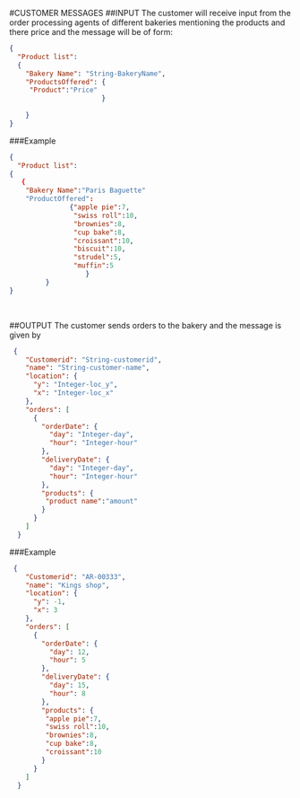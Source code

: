 #CUSTOMER MESSAGES
##INPUT
The customer will receive input from the order processing agents of different bakeries mentioning the products and there price and the message will be of form:

```json
{
  "Product list":
  {
    "Bakery Name": "String-BakeryName",
    "ProductsOffered": {
     "Product":"Price"
                       }
    
    }
}

```
###Example

```json
{
  "Product list":
{
   {
    "Bakery Name":"Paris Baguette"
    "ProductOffered":
               {"apple pie":7,
                "swiss roll":10,
                "brownies":8,
                "cup bake":8,
                "croissant":10,
                "biscuit":10,
                "strudel":5,
                "muffin":5
                   }
         }
}
```

<br>

##OUTPUT
The customer sends orders to the bakery and the message is given by

```json
 {
    "Customerid": "String-customerid",
    "name": "String-customer-name",
    "location": {
      "y": "Integer-loc_y",
      "x": "Integer-loc_x"
    },
    "orders": [
      {
        "orderDate": {
          "day": "Integer-day",
          "hour": "Integer-hour"
        },
        "deliveryDate": {
          "day": "Integer-day",
          "hour": "Integer-hour"
        },
        "products": {
         "product name":"amount"
        }
      }
    ]
  }
```
###Example

```json
 {
    "Customerid": "AR-00333",
    "name": "Kings shop",
    "location": {
      "y": -1,
      "x": 3
    },
    "orders": [
      {
        "orderDate": {
          "day": 12,
          "hour": 5
        },
        "deliveryDate": {
          "day": 15,
          "hour": 8
        },
        "products": {
         "apple pie":7,
         "swiss roll":10,
         "brownies":8,
         "cup bake":8,
         "croissant":10
        }
      }
    ]
  }

```
<br>





